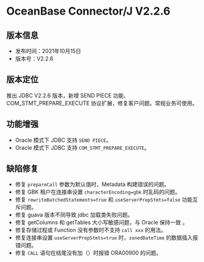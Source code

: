 # OceanBase Connector/J V2.2.6

## 版本信息

- 发布时间：2021年10月15日
- 版本号：V2.2.6

## 版本定位

推出 JDBC V2.2.6 版本，新增 SEND PIECE 功能、COM_STMT_PREPARE_EXECUTE 协议扩展，修复客户问题。常规业务可使用。

## 功能增强

- Oracle 模式下 JDBC 支持 `SEND PIECE`。 
- Oracle 模式下 JDBC 支持 `COM_STMT_PREPARE_EXECUTE`。

## 缺陷修复

- 修复 `prepareCall` 参数为默认值时，Metadata 构建错误的问题。
- 修复 GBK 租户在连接串设置 `characterEncoding=gbk` 时乱码的问题。
- 修复 `rewriteBatchedStatements=true` 和 `useServerPrepStmts=false` 功能互斥问题。
- 修复 guava 版本不同导致 jdbc 加载类失败问题。
- 修复 getColumns 和 getTables 大小写敏感问题，与 Oracle 保持一致 。
- 修复存储过程或 Function 没有参数时不支持 `call xxx` 的用法。
- 修复连接串设置 `useServerPrepStmts=true` 时，`zonedDateTime` 的数据插入报错问题。
- 修复 `CALL` 语句在结尾没有加（）时报错 ORA00900 的问题。
